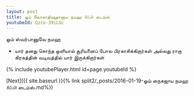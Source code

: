 ```yaml
---
layout: post
title: ஓம் லோகாதிஷுதானாய நமஹ ௧௦௮ டைம்ஸ்
youtubeId: Qzco-39iLGc
---
```

 
 
 ஓம் ஸ்வர்பானுவே நமஹ  
 
 -  யார் தனது சொந்த ஒளியால் சூரியனைப் போல பிரகாசிக்கிறார்கள் அல்லது ராகு கிரகத்தின் வடிவத்தில் யார் இருக்கிறார்கள் 
 
  
 
  
 
 
 
 
 
 


{% include youtubePlayer.html id=page.youtubeId %}
 
[Next]({{ site.baseurl }}{% link  split2/_posts/2016-01-19-ஓம் நைகஜாய நமஹ ௧௦௮ டைம்ஸ்.md%})
 
